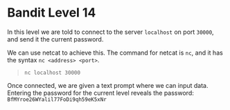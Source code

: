 # Bandit Level 14
In this level we are told to connect to the server `localhost` on port `30000`, and send it the current password.

We can use netcat to achieve this. The command for netcat is `nc`, and it has the syntax `nc <address> <port>`.
> `nc localhost 30000`

Once connected, we are given a text prompt where we can input data. Entering the password for the current level reveals the password: `BfMYroe26WYalil77FoDi9qh59eK5xNr`
